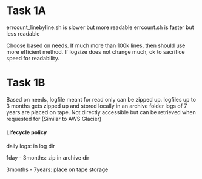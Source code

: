 # Task 1A
errcount_linebyline.sh is slower but more readable
errcount.sh is faster but less readable

Choose based on needs. If much more than 100k lines, then should use more efficient method. If logsize does not change much, ok to sacrifice speed for readability.


# Task 1B
Based on needs, logfile meant for read only can be zipped up.
logfiles up to 3 months gets zipped up and stored locally in an archive folder
logs of 7 years are placed on tape. Not directly accessible but can be retrieved when requested for (Similar to AWS Glacier)

#### Lifecycle policy
daily logs: in log dir

1day - 3months: zip in archive dir

3months - 7years: place on tape storage


